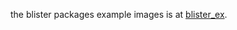 the blister packages example images is at [blister_ex](https://drive.google.com/drive/folders/1zLEZYv4o7B7UUnxiDYkDwWGPqxTnLAlP?usp=sharing).

